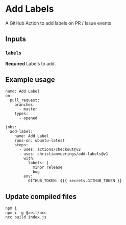 # Add Labels

A GitHub Action to add labels on PR / Issue events

## Inputs

### `labels`

**Required** Labels to add.

## Example usage

```
name: Add Label
on:
  pull_request:
    branches:
      - master
    types:
      - opened

jobs:
  add-label:
    name: Add Label
    runs-on: ubuntu-latest
    steps:
      - uses: actions/checkout@v2
      - uses: christianvuerings/add-labels@v1
        with:
          labels: |
            minor release
            bug
        env:
          GITHUB_TOKEN: ${{ secrets.GITHUB_TOKEN }}
```

## Update compiled files

```
npm i
npm i -g @zeit/ncc
ncc build index.js
```

